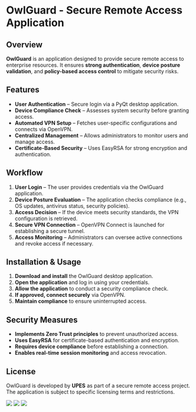 # OwlGuard - Secure Remote Access Application

## Overview
**OwlGuard** is an application designed to provide secure remote access to enterprise resources. It ensures **strong authentication**, **device posture validation**, and **policy-based access control** to mitigate security risks.

## Features
- **User Authentication** – Secure login via a PyQt desktop application.
- **Device Compliance Check** – Assesses system security before granting access.
- **Automated VPN Setup** – Fetches user-specific configurations and connects via OpenVPN.
- **Centralized Management** – Allows administrators to monitor users and manage access.
- **Certificate-Based Security** – Uses EasyRSA for strong encryption and authentication.

## Workflow
1. **User Login** – The user provides credentials via the OwlGuard application.
2. **Device Posture Evaluation** – The application checks compliance (e.g., OS updates, antivirus status, security policies).
3. **Access Decision** – If the device meets security standards, the VPN configuration is retrieved.
4. **Secure VPN Connection** – OpenVPN Connect is launched for establishing a secure tunnel.
5. **Access Monitoring** – Administrators can oversee active connections and revoke access if necessary.

## Installation & Usage
1. **Download and install** the OwlGuard desktop application.
2. **Open the application** and log in using your credentials.
3. **Allow the application** to conduct a security compliance check.
4. **If approved, connect securely** via OpenVPN.
5. **Maintain compliance** to ensure uninterrupted access.

## Security Measures
- **Implements Zero Trust principles** to prevent unauthorized access.
- **Uses EasyRSA** for certificate-based authentication and encryption.
- **Requires device compliance** before establishing a connection.
- **Enables real-time session monitoring** and access revocation.

## License
OwlGuard is developed by **UPES** as part of a secure remote access project. The application is subject to specific licensing terms and restrictions.


<img src="https://raw.githubusercontent.com/gr3edydevel0per/ZTNA/refs/heads/main/Remote%20Access%20Application/Assets/images/login.png">


<img src="https://raw.githubusercontent.com/gr3edydevel0per/ZTNA/refs/heads/main/Remote%20Access%20Application/Assets/images/landing.jpg">

<img src="https://raw.githubusercontent.com/gr3edydevel0per/ZTNA/refs/heads/main/Remote%20Access%20Application/Assets/images/con.png">
